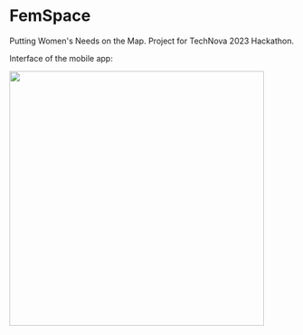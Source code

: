 # FemSpace
Putting Women's Needs on the Map. Project for TechNova 2023 Hackathon.

Interface of the mobile app:

<img src= "https://github.com/Ankiti/FemSpace/assets/94879247/052b42ff-317c-424d-b4c4-78ab37506c3e" height = 450>

